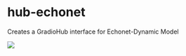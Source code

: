 # hub-echonet
Creates a GradioHub interface for Echonet-Dynamic Model

![](https://raw.githubusercontent.com/gradio-app/hub-echonet/master/thumbnail.png)
